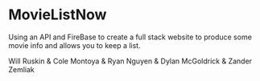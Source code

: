 # MovieListNow
Using an API and FireBase to create a full stack website to produce some movie info and allows you to keep a list.


Will Ruskin & Cole Montoya & Ryan Nguyen & Dylan McGoldrick & Zander Zemliak
